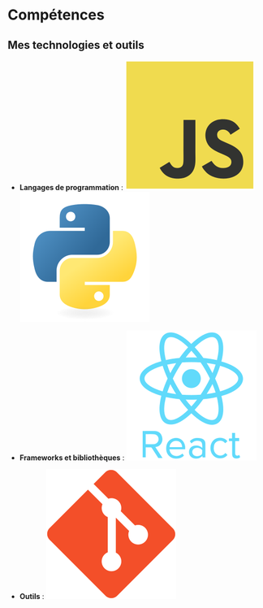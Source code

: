 # Compétences

## Mes technologies et outils

- **Langages de programmation** : 
  ![JavaScript](https://raw.githubusercontent.com/devicons/devicon/master/icons/javascript/javascript-original.svg)
  ![Python](https://raw.githubusercontent.com/devicons/devicon/master/icons/python/python-original.svg)

- **Frameworks et bibliothèques** : 
  ![React](https://raw.githubusercontent.com/devicons/devicon/master/icons/react/react-original-wordmark.svg)

- **Outils** : 
  ![Git](https://raw.githubusercontent.com/devicons/devicon/master/icons/git/git-original.svg)
